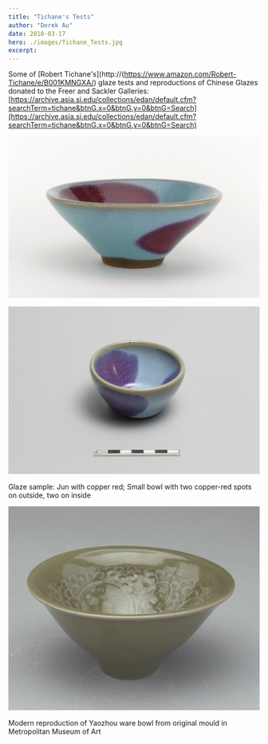 ```yaml
---
title: "Tichane's Tests"
author: "Derek Au"
date: 2018-03-17
hero: ./images/Tichane_Tests.jpg
excerpt: 
---
```


Some of [Robert Tichane's](http://(https://www.amazon.com/Robert-Tichane/e/B001KMNGXA/) glaze tests and reproductions of Chinese Glazes donated to the Freer and Sackler Galleries: [https://archive.asia.si.edu/collections/edan/default.cfm?searchTerm=tichane&btnG.x=0&btnG.y=0&btnG=Search](https://archive.asia.si.edu/collections/edan/default.cfm?searchTerm=tichane&btnG.x=0&btnG.y=0&btnG=Search)

![](./images/TichaneJun.jpg)

![](./images/TichaneJun2.jpg)

Glaze sample: Jun with copper red; Small bowl with two copper-red spots on outside, two on inside

![](./images/TichaneLong.jpg)

Modern reproduction of Yaozhou ware bowl from original mould in Metropolitan Museum of Art
